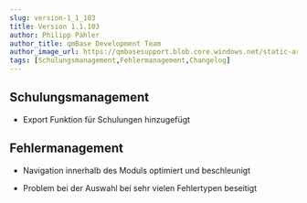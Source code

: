 ```yaml
---
slug: version-1_1_103
title: Version 1.1.103
author: Philipp Pähler
author_title: qmBase Development Team
author_image_url: https://qmbasesupport.blob.core.windows.net/static-assets/img/persons/paehler_round.png
tags: [Schulungsmanagement,Fehlermanagement,Changelog]
---
```

## Schulungsmanagement

*   Export Funktion für Schulungen hinzugefügt

## Fehlermanagement

*   Navigation innerhalb des Moduls optimiert und beschleunigt

*   Problem bei der Auswahl bei sehr vielen Fehlertypen beseitigt